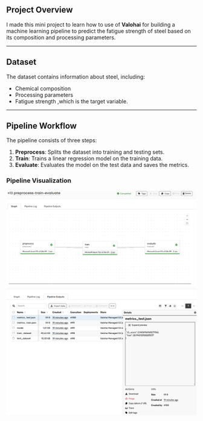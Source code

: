 ## Project Overview

I made this mini project to learn how to use of **Valohai** for building a machine learning pipeline to predict the fatigue strength of steel based on its composition and processing parameters. 

---

## Dataset

The dataset contains information about steel, including:
- Chemical composition 
- Processing parameters 
- Fatigue strength ,which is the target variable.

---

## Pipeline Workflow

The pipeline consists of three steps:

1. **Preprocess**: Splits the dataset into training and testing sets.
2. **Train**: Trains a linear regression model on the training data.
3. **Evaluate**: Evaluates the model on the test data and saves the metrics.

### Pipeline Visualization
![Fatigue strength prediction workflow](Images/pipeline.png)
![Outputs](Images/outputs.png)
